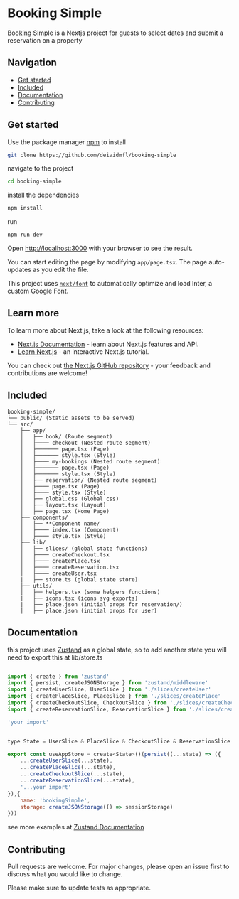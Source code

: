 # Booking Simple

Booking Simple is a Nextjs project for guests to select dates and submit a reservation on a property

## Navigation

- [Get started](#get-started)
- [Included](#included)
- [Documentation](#documentation)
- [Contributing](#contributing)

## Get started

Use the package manager [npm](https://docs.npmjs.com/downloading-and-installing-node-js-and-npm) to install

```bash
git clone https://github.com/deividmfl/booking-simple
```

navigate to the project

```bash
cd booking-simple
```

install the dependencies

```bash
npm install
```

run

```bash
npm run dev
```

Open [http://localhost:3000](http://localhost:3000) with your browser to see the result.

You can start editing the page by modifying `app/page.tsx`. The page auto-updates as you edit the file.

This project uses [`next/font`](https://nextjs.org/docs/basic-features/font-optimization) to automatically optimize and load Inter, a custom Google Font.

## Learn more

To learn more about Next.js, take a look at the following resources:

- [Next.js Documentation](https://nextjs.org/docs) - learn about Next.js features and API.
- [Learn Next.js](https://nextjs.org/learn) - an interactive Next.js tutorial.

You can check out [the Next.js GitHub repository](https://github.com/vercel/next.js/) - your feedback and contributions are welcome!

## Included

```text
booking-simple/
└── public/ (Static assets to be served)
└── src/
    ├── app/
    │   ├── book/ (Route segment)
    │   ├──── checkout (Nested route segment)
    │   ├─────── page.tsx (Page)
    │   ├─────── style.tsx (Style)
    │   ├──── my-bookings (Nested route segment)
    │   ├─────── page.tsx (Page)
    │   ├─────── style.tsx (Style)
    │   ├── reservation/ (Nested route segment)
    │   ├──── page.tsx (Page)
    │   ├──── style.tsx (Style)
    │   ├── global.css (Global css)
    │   ├── layout.tsx (Layout)
    │   ├── page.tsx (Home Page)
    ├── components/
    │   ├── **Component name/
    │   ├──── index.tsx (Component)
    │   ├──── style.tsx (Style)
    ├── lib/
    │   ├── slices/ (global state functions)
    │   ├──── createCheckout.tsx
    │   ├──── createPlace.tsx
    │   ├──── createReservation.tsx
    │   ├──── createUser.tsx
    |   ├── store.ts (global state store)
    ├── utils/
    │   ├── helpers.tsx (some helpers functions)
    |   ├── icons.tsx (icons svg exports)
    |   ├── place.json (initial props for reservation/)
    |   ├── place.json (initial props for user)

```

## Documentation

this project uses [Zustand](https://docs.pmnd.rs/zustand/getting-started/introduction) as a global state, so to add another state you will need to export this at lib/store.ts

```javascript

import { create } from 'zustand'
import { persist, createJSONStorage } from 'zustand/middleware'
import { createUserSlice, UserSlice } from './slices/createUser'
import { createPlaceSlice, PlaceSlice } from './slices/createPlace'
import { createCheckoutSlice, CheckoutSlice } from './slices/createCheckout'
import { createReservationSlice, ReservationSlice } from './slices/createReservation'

'your import'


type State = UserSlice & PlaceSlice & CheckoutSlice & ReservationSlice '& your import'

export const useAppStore = create<State>()(persist((...state) => ({
    ...createUserSlice(...state),
    ...createPlaceSlice(...state),
    ...createCheckoutSlice(...state),
    ...createReservationSlice(...state),
    '...your import'
}),{
    name: 'bookingSimple',
    storage: createJSONStorage(() => sessionStorage)
}))
```

see more examples at [Zustand Documentation](https://docs.pmnd.rs/zustand/getting-started/introduction)

## Contributing

Pull requests are welcome. For major changes, please open an issue first
to discuss what you would like to change.

Please make sure to update tests as appropriate.
